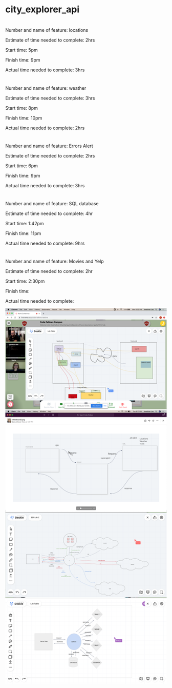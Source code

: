 # city_explorer_api

#
Number and name of feature: locations

Estimate of time needed to complete: 2hrs

Start time: 5pm

Finish time: 9pm

Actual time needed to complete: 3hrs

#
Number and name of feature: weather

Estimate of time needed to complete: 3hrs

Start time: 8pm

Finish time: 10pm

Actual time needed to complete: 2hrs

#
Number and name of feature: Errors Alert 

Estimate of time needed to complete: 2hrs

Start time: 6pm

Finish time: 9pm

Actual time needed to complete: 3hrs

#
Number and name of feature: SQL database

Estimate of time needed to complete: 4hr

Start time: 1:42pm

Finish time: 11pm

Actual time needed to complete: 9hrs


#
Number and name of feature: Movies and Yelp

Estimate of time needed to complete: 2hr

Start time: 2:30pm

Finish time: 

Actual time needed to complete: 


![Whiteboard 1](img/whiteboard1.png)
![Whiteboard 2](img/whiteboard2.png)
![Whiteboard 3](img/whiteboard3.png)
![Whiteboard 4](img/whiteboard4.png)